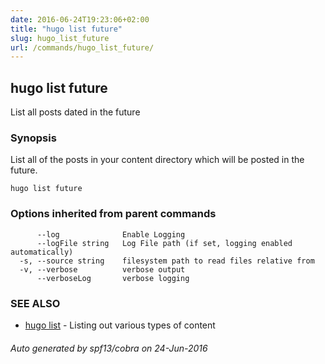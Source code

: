 ```yaml
---
date: 2016-06-24T19:23:06+02:00
title: "hugo list future"
slug: hugo_list_future
url: /commands/hugo_list_future/
---
```

## hugo list future

List all posts dated in the future

### Synopsis


List all of the posts in your content directory which will be
posted in the future.

```
hugo list future
```

### Options inherited from parent commands

```
      --log              Enable Logging
      --logFile string   Log File path (if set, logging enabled automatically)
  -s, --source string    filesystem path to read files relative from
  -v, --verbose          verbose output
      --verboseLog       verbose logging
```

### SEE ALSO
* [hugo list](/commands/hugo_list/)	 - Listing out various types of content

###### Auto generated by spf13/cobra on 24-Jun-2016
